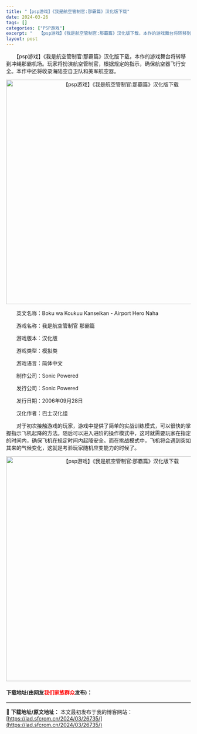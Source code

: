 ```yaml
---
title: "【psp游戏】《我是航空管制官:那霸篇》汉化版下载"
date: 2024-03-26
tags: []
categories: ["PSP游戏"]
excerpt: "　　【psp游戏】《我是航空管制官:那霸篇》汉化版下载，本作的游戏舞台将转移到冲绳那霸机场。玩家将扮演航空管制官，根据规定的指示，确保航空器飞行安全。本作中还将收录海陆空自卫队和美军航空器。 　　英文名称：Boku wa Koukuu Kanseikan - Airport Hero Naha 　　&hellip;"
layout: post
---
```


 <p>　　【psp游戏】《我是航空管制官:那霸篇》汉化版下载，本作的游戏舞台将转移到冲绳那霸机场。玩家将扮演航空管制官，根据规定的指示，确保航空器飞行安全。本作中还将收录海陆空自卫队和美军航空器。</p> <p align="center"><img align="" border="0" src="https://lad.sfcrom.cn/wp-content/uploads/2024/03/20240325_660204cb042cb.png" width="610" alt="【psp游戏】《我是航空管制官:那霸篇》汉化版下载" /></p> <p>　　英文名称：Boku wa Koukuu Kanseikan - Airport Hero Naha</p> <p>　　游戏名称：我是航空管制官 那霸篇</p> <p>　　游戏版本：汉化版</p> <p>　　游戏类型：模拟类</p> <p>　　游戏语言：简体中文</p> <p>　　制作公司：Sonic Powered</p> <p>　　发行公司：Sonic Powered</p> <p>　　发行日期：2006年09月28日</p> <p>　　汉化作者：巴士汉化组</p> <p>　　对于初次接触游戏的玩家，游戏中提供了简单的实战训练模式，可以很快的掌握指示飞机起降的方法。随后可以进入进阶的操作模式中，这时就需要玩家在指定的时间内，确保飞机在规定时间内起降安全。而在挑战模式中，飞机将会遇到突如其来的气候变化，这就是考验玩家随机应变能力的时候了。</p> <p align="center"><img align="" border="0" src="https://lad.sfcrom.cn/wp-content/uploads/2024/03/20240325_660204cc56928.png" width="611" alt="【psp游戏】《我是航空管制官:那霸篇》汉化版下载" /></p> <p><h4>下载地址(由网友<font color="red">我们家族群众</font>发布)：</h4></p> 

---
📖 **下载地址/原文地址：** 本文最初发布于我的博客网站：[https://lad.sfcrom.cn/2024/03/26735/](https://lad.sfcrom.cn/2024/03/26735/)

